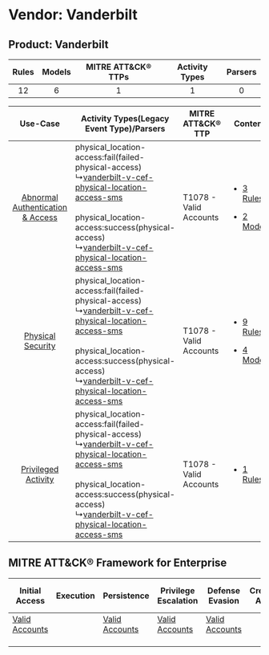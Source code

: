 Vendor: Vanderbilt
==================
Product: Vanderbilt
-------------------
| Rules | Models | MITRE ATT&CK® TTPs | Activity Types | Parsers |
|:-----:|:------:|:------------------:|:--------------:|:-------:|
|  12   |   6    |         1          |       1        |    0    |

|    Use-Case    | Activity Types(Legacy Event Type)/Parsers    | MITRE ATT&CK® TTP          | Content    |
|:----:| ---- | ---- | ---- |
| [Abnormal Authentication & Access](../../../UseCases/uc_abnormal_authentication_&_access.md) |  physical_location-access:fail(failed-physical-access)<br> ↳[vanderbilt-v-cef-physical-location-access-sms](Ps/pC_vanderbiltvcefphysicallocationaccesssms.md)<br><br> physical_location-access:success(physical-access)<br> ↳[vanderbilt-v-cef-physical-location-access-sms](Ps/pC_vanderbiltvcefphysicallocationaccesssms.md)<br> | T1078 - Valid Accounts<br> | [<ul><li>3 Rules</li></ul><ul><li>2 Models</li></ul>](RM/r_m_vanderbilt_vanderbilt_Abnormal_Authentication_&_Access.md) |
|    [Physical Security](../../../UseCases/uc_physical_security.md)    |  physical_location-access:fail(failed-physical-access)<br> ↳[vanderbilt-v-cef-physical-location-access-sms](Ps/pC_vanderbiltvcefphysicallocationaccesssms.md)<br><br> physical_location-access:success(physical-access)<br> ↳[vanderbilt-v-cef-physical-location-access-sms](Ps/pC_vanderbiltvcefphysicallocationaccesssms.md)<br> | T1078 - Valid Accounts<br> | [<ul><li>9 Rules</li></ul><ul><li>4 Models</li></ul>](RM/r_m_vanderbilt_vanderbilt_Physical_Security.md)    |
|    [Privileged Activity](../../../UseCases/uc_privileged_activity.md)    |  physical_location-access:fail(failed-physical-access)<br> ↳[vanderbilt-v-cef-physical-location-access-sms](Ps/pC_vanderbiltvcefphysicallocationaccesssms.md)<br><br> physical_location-access:success(physical-access)<br> ↳[vanderbilt-v-cef-physical-location-access-sms](Ps/pC_vanderbiltvcefphysicallocationaccesssms.md)<br> | T1078 - Valid Accounts<br> | [<ul><li>1 Rules</li></ul>](RM/r_m_vanderbilt_vanderbilt_Privileged_Activity.md)    |

MITRE ATT&CK® Framework for Enterprise
--------------------------------------
| Initial Access                                                      | Execution | Persistence                                                         | Privilege Escalation                                                | Defense Evasion                                                     | Credential Access | Discovery | Lateral Movement | Collection | Command and Control | Exfiltration | Impact |
| ------------------------------------------------------------------- | --------- | ------------------------------------------------------------------- | ------------------------------------------------------------------- | ------------------------------------------------------------------- | ----------------- | --------- | ---------------- | ---------- | ------------------- | ------------ | ------ |
| [Valid Accounts](https://attack.mitre.org/techniques/T1078)<br><br> |           | [Valid Accounts](https://attack.mitre.org/techniques/T1078)<br><br> | [Valid Accounts](https://attack.mitre.org/techniques/T1078)<br><br> | [Valid Accounts](https://attack.mitre.org/techniques/T1078)<br><br> |                   |           |                  |            |                     |              |        |